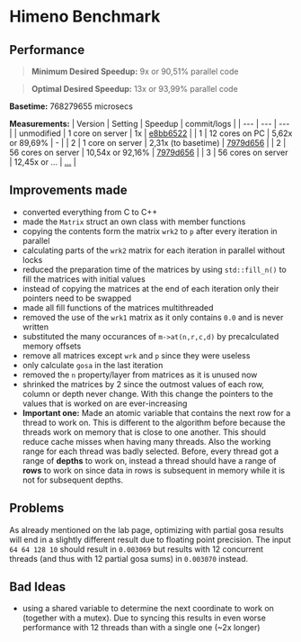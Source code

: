 # Himeno Benchmark

## Performance

> **Minimum Desired Speedup:** 9x or 90,51% parallel code

> **Optimal Desired Speedup:** 13x or 93,99% parallel code

**Basetime:** 768279655 microsecs

**Measurements:**
| Version | Setting | Speedup | commit/logs |
| --- | --- |  --- |
| unmodified | 1 core on server | 1x | [e8bb6522](https://cds-lab.pages.se-gitlab.inf.tu-dresden.de/cds-s-2021/cds-website/logs/c75cb293de1ed36a6bb94494fd0b3b8f3b23c2290f5a165617ce8b8dc5681fe8/2021-04-21T12:16:51+02:00.html) |
| 1 | 12 cores on PC | 5,62x or 89,69% | - |
| 2 | 1 core on server | 2,31x (to basetime) | [7979d656](https://cds-lab.pages.se-gitlab.inf.tu-dresden.de/cds-s-2021/cds-website/logs/c75cb293de1ed36a6bb94494fd0b3b8f3b23c2290f5a165617ce8b8dc5681fe8/2021-04-23T00:16:49+02:00.html) |
| 2 | 56 cores on server | 10,54x or 92,16% | [7979d656](https://cds-lab.pages.se-gitlab.inf.tu-dresden.de/cds-s-2021/cds-website/logs/c75cb293de1ed36a6bb94494fd0b3b8f3b23c2290f5a165617ce8b8dc5681fe8/2021-04-23T00:16:49+02:00.html) |
| 3 | 56 cores on server | 12,45x or ... | [...](https://cds-lab.pages.se-gitlab.inf.tu-dresden.de/cds-s-2021/cds-website/logs/c75cb293de1ed36a6bb94494fd0b3b8f3b23c2290f5a165617ce8b8dc5681fe8/2021-04-23T12:26:48+02:00.html) |

## Improvements made

- converted everything from C to C++
- made the `Matrix` struct an own class with member functions
- copying the contents form the matrix `wrk2` to `p` after every iteration in parallel
- calculating parts of the `wrk2` matrix for each iteration in parallel without locks
- reduced the preparation time of the matrices by using `std::fill_n()` to fill the matrices with initial values
- instead of copying the matrices at the end of each iteration only their pointers need to be swapped
- made all fill functions of the matrices multithreaded
- removed the use of the `wrk1` matrix as it only contains `0.0` and is never written
- substituted the many occurances of `m->at(n,r,c,d)` by precalculated memory offsets
- remove all matrices except `wrk` and `p` since they were useless
- only calculate `gosa` in the last iteration
- removed the `n` property/layer from matrices as it is unused now
- shrinked the matrices by 2 since the outmost values of each row, column or depth never change. With this change the pointers to the values that is worked on are ever-increasing
- **Important one:** Made an atomic variable that contains the next row for a thread to work on. This is different to the algorithm before because the threads work on memory that is close to one another. This should reduce cache misses when having many threads. Also the working range for each thread was badly selected. Before, every thread got a range of **depths** to work on, instead a thread should have a range of **rows** to work on since data in rows is subsequent in memory while it is not for subsequent depths.

## Problems

As already mentioned on the lab page, optimizing with partial gosa results will end in a slightly different result due to floating point precision. The input `64 64 128 10` should result in `0.003069` but results with 12 concurrent threads (and thus with 12 partial gosa sums) in `0.003070` instead.

## Bad Ideas

- using a shared variable to determine the next coordinate to work on (together with a mutex). Due to syncing this results in even worse performance with 12 threads than with a single one (~2x longer)